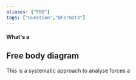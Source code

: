 ```yaml
---
aliases: ["FBD"]
tags: ["Question","QFormat3"]
---
```


#### What's a
## Free body diagram
This is a systematic approach to analyse forces a